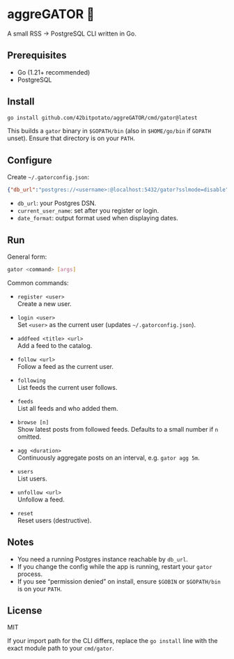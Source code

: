 # aggreGATOR 🐊
A small RSS → PostgreSQL CLI written in Go. 


## Prerequisites

- Go (1.21+ recommended)
- PostgreSQL

## Install

```bash
go install github.com/42bitpotato/aggreGATOR/cmd/gator@latest

```

This builds a `gator` binary in `$GOPATH/bin` (also in `$HOME/go/bin` if `GOPATH` unset). Ensure that directory is on your `PATH`.

## Configure

Create `~/.gatorconfig.json`:

```json
{"db_url":"postgres://<username>:@localhost:5432/gator?sslmode=disable","current_user_name":"","date_format":"2006-01-02 15:04:05"}
```

- `db_url`: your Postgres DSN.
- `current_user_name`: set after you register or login.
- `date_format`: output format used when displaying dates.

## Run

General form:

```bash
gator <command> [args]
```

Common commands:

- `register <user>`  
  Create a new user.

- `login <user>`  
  Set `<user>` as the current user (updates `~/.gatorconfig.json`).

- `addfeed <title> <url>`  
  Add a feed to the catalog.

- `follow <url>`  
  Follow a feed as the current user.

- `following`  
  List feeds the current user follows.

- `feeds`  
  List all feeds and who added them.

- `browse [n]`  
  Show latest posts from followed feeds. Defaults to a small number if `n` omitted.

- `agg <duration>`  
  Continuously aggregate posts on an interval, e.g. `gator agg 5m`.

- `users`  
  List users.

- `unfollow <url>`  
  Unfollow a feed.

- `reset`  
  Reset users (destructive).

## Notes

- You need a running Postgres instance reachable by `db_url`.
- If you change the config while the app is running, restart your `gator` process.
- If you see “permission denied” on install, ensure `$GOBIN` or `$GOPATH/bin` is on your `PATH`.

## License

MIT

If your import path for the CLI differs, replace the `go install` line with the exact module path to your `cmd/gator`.
